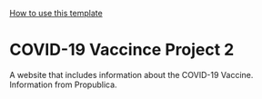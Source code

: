 [How to use this template](./.github/template/README.md)

# COVID-19 Vaccince Project 2

A website that includes information about the COVID-19 Vaccine. Information from Propublica.
